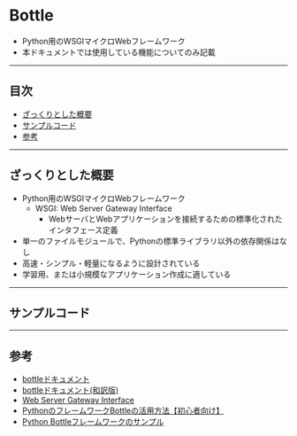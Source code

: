 # Bottle
- Python用のWSGIマイクロWebフレームワーク
- 本ドキュメントでは使用している機能についてのみ記載

***
## 目次
- [ざっくりとした概要](#ざっくりとした概要)
- [サンプルコード](#サンプルコード)
- [参考](#参考)

***
## ざっくりとした概要
- Python用のWSGIマイクロWebフレームワーク
  - WSGI: Web Server Gateway Interface
    - WebサーバとWebアプリケーションを接続するための標準化されたインタフェース定義
- 単一のファイルモジュールで、Pythonの標準ライブラリ以外の依存関係はなし
- 高速・シンプル・軽量になるように設計されている
- 学習用、または小規模なアプリケーション作成に適している

***
## サンプルコード

***
## 参考
- [bottleドキュメント](https://bottlepy.org/docs/dev/tutorial.html)
- [bottleドキュメント(和訳版)](https://bottl-translate-ja.readthedocs.io/en/latest/01_1_tutorial.html)
- [Web Server Gateway Interface](https://ja.wikipedia.org/wiki/Web_Server_Gateway_Interface)
- [PythonのフレームワークBottleの活用方法【初心者向け】](https://techacademy.jp/magazine/19069)
- [Python Bottleフレームワークのサンプル](https://itsakura.com/python-bottle)
